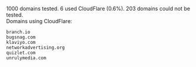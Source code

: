 1000 domains tested. 6 used CloudFlare (0.6%). 203 domains could not be tested.<br>
Domains using CloudFlare:
```
branch.io
bugsnag.com
klaviyo.com
networkadvertising.org
quizlet.com
unrulymedia.com
```
	